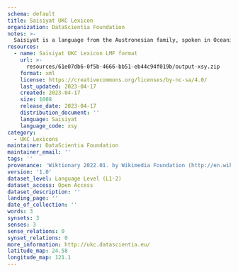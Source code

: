 ```yaml
---
schema: default
title: Saisiyat UKC Lexicon
organization: DataScientia Foundation
notes: >-
  Saisiyat is a language from the Austronesian family, spoken in Oceania. The UKC Lexicon of Saisiyat is represented as a lexico-semantic network. It consists of words, word senses, synsets, as well as sense-level and synset-level relationships.
resources:
  - name: Saisiyat UKC Lexicon LMF format
    url: >-
      resources/61e07db6-0f5b-4666-bb51-eb44c94f019b/output-xsy.zip
    format: xml
    license: https://creativecommons.org/licenses/by-nc-sa/4.0/
    last_updated: 2023-04-17
    created: 2023-04-17
    size: 1008
    release_date: 2023-04-17
    distribution_document: ''
    language: Saisiyat
    language_code: xsy
category:
  - UKC Lexicons
maintainer: DataScientia Foundation
maintainer_email: ''
tags: ''
provenance: 'Wiktionary 2022.01. by Wikimedia Foundation (http://en.wiktionary.org); CogNet 2.1 by Khuyagbaatar Batsuren, National University of Mongolia (http://cognet.ukc.disi.unitn.it); Princeton WordNet 2.1 by Princeton University (https://wordnet.princeton.edu)'
version: '1.0'
dataset_level: Language Level (L1-2)
dataset_access: Open Access
dataset_description: ''
landing_page: ''
date_of_collection: ''
words: 3
synsets: 3
senses: 3
sense_relations: 0
synset_relations: 0
more_information: http://ukc.datascientia.eu/
latitude_map: 24.58
longitude_map: 121.1
---
```

